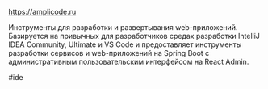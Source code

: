 https://amplicode.ru

Инструменты для разработки и развертывания web-приложений. Базируется на привычных для разработчиков средах разработки IntelliJ IDEA Community, Ultimate и VS Code и предоставляет инструменты разработки сервисов и web-приложений на Spring Boot с административным пользовательским интерфейсом на React Admin.

#ide